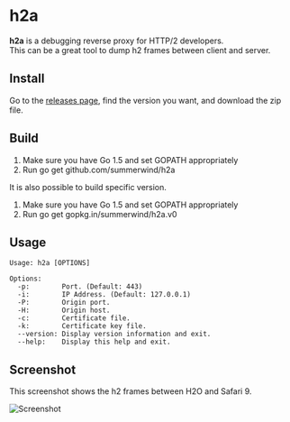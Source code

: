 # h2a

**h2a** is a debugging reverse proxy for HTTP/2 developers.  
This can be a great tool to dump h2 frames between client and server.

## Install

Go to the [releases page](https://github.com/summerwind/h2a/releases), find the version you want, and download the zip file.

## Build

1. Make sure you have Go 1.5 and set GOPATH appropriately
2. Run go get github.com/summerwind/h2a

It is also possible to build specific version.

1. Make sure you have Go 1.5 and set GOPATH appropriately
2. Run go get gopkg.in/summerwind/h2a.v0

## Usage

```
Usage: h2a [OPTIONS]

Options:
  -p:        Port. (Default: 443)
  -i:        IP Address. (Default: 127.0.0.1)
  -P:        Origin port.
  -H:        Origin host.
  -c:        Certificate file.
  -k:        Certificate key file.
  --version: Display version information and exit.
  --help:    Display this help and exit.
```

## Screenshot

This screenshot shows the h2 frames between H2O and Safari 9.

![Screenshot](https://cloud.githubusercontent.com/assets/230145/11783063/669ef676-a2b8-11e5-8c96-45cce86493be.png)
